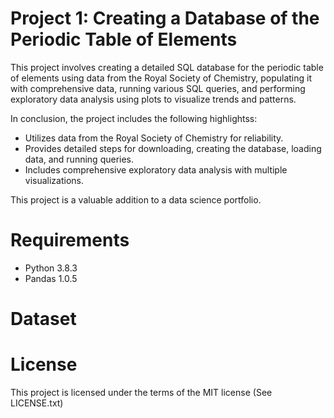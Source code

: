 
# Project 1: Creating a Database of the Periodic Table of Elements

This project involves creating a detailed SQL database for the periodic table of elements using data from the Royal Society of Chemistry, populating it with comprehensive data, running various SQL queries, and performing exploratory data analysis using plots to visualize trends and patterns.



In conclusion, the project includes the following highlightss:
* Utilizes data from the Royal Society of Chemistry for reliability.
* Provides detailed steps for downloading, creating the database, loading data, and running queries.
* Includes comprehensive exploratory data analysis with multiple visualizations.
  
This project is a valuable addition to a data science portfolio.



# Requirements

* Python 3.8.3
* Pandas 1.0.5



# Dataset

# License

This project is licensed under the terms of the MIT license (See LICENSE.txt)
